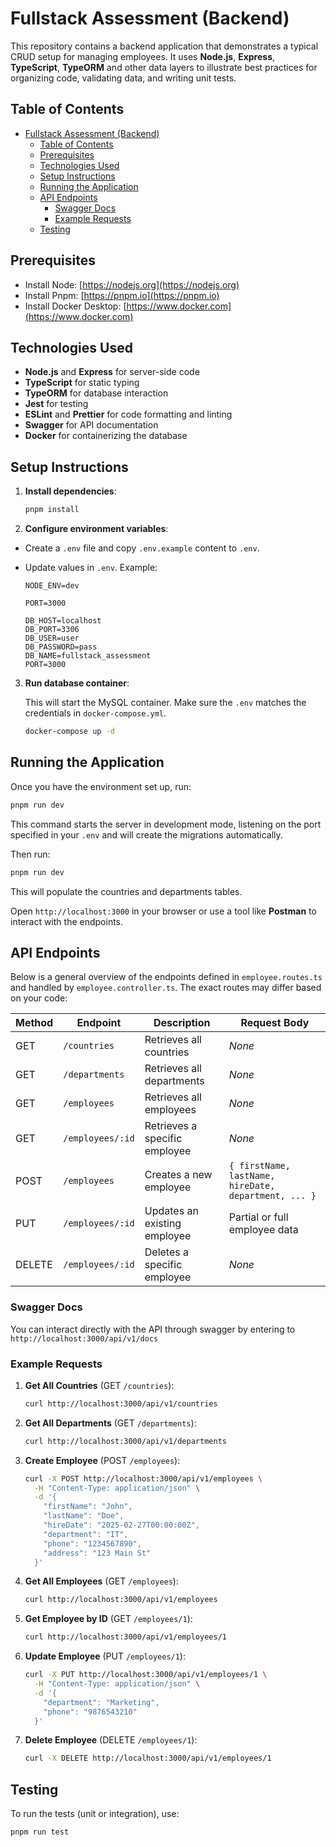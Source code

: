 # Fullstack Assessment (Backend)

This repository contains a backend application that demonstrates a typical CRUD setup for managing employees. It uses **Node.js**, **Express**, **TypeScript**, **TypeORM** and other data layers to illustrate best practices for organizing code, validating data, and writing unit tests.

## Table of Contents

- [Fullstack Assessment (Backend)](#fullstack-assessment-backend)
  - [Table of Contents](#table-of-contents)
  - [Prerequisites](#prerequisites)
  - [Technologies Used](#technologies-used)
  - [Setup Instructions](#setup-instructions)
  - [Running the Application](#running-the-application)
  - [API Endpoints](#api-endpoints)
    - [Swagger Docs](#swagger-docs)
    - [Example Requests](#example-requests)
  - [Testing](#testing)

## Prerequisites

- Install Node: [https://nodejs.org](https://nodejs.org)
- Install Pnpm: [https://pnpm.io](https://pnpm.io)
- Install Docker Desktop: [https://www.docker.com](https://www.docker.com)

## Technologies Used

- **Node.js** and **Express** for server-side code
- **TypeScript** for static typing
- **TypeORM** for database interaction
- **Jest** for testing
- **ESLint** and **Prettier** for code formatting and linting
- **Swagger** for API documentation
- **Docker** for containerizing the database

## Setup Instructions

1. **Install dependencies**:

   ```bash
   pnpm install
   ```

2. **Configure environment variables**:

- Create a `.env` file and copy `.env.example` content to `.env`.
- Update values in `.env`. Example:

  ```
  NODE_ENV=dev

  PORT=3000

  DB_HOST=localhost
  DB_PORT=3306
  DB_USER=user
  DB_PASSWORD=pass
  DB_NAME=fullstack_assessment
  PORT=3000
  ```

3. **Run database container**:

   This will start the MySQL container. Make sure the `.env` matches the credentials in `docker-compose.yml`.

   ```bash
   docker-compose up -d
   ```

## Running the Application

Once you have the environment set up, run:

```bash
pnpm run dev
```

This command starts the server in development mode, listening on the port specified in your `.env` and will create the migrations automatically.

Then run:

```bash
pnpm run dev
```

This will populate the countries and departments tables.

Open `http://localhost:3000` in your browser or use a tool like **Postman** to interact with the endpoints.

## API Endpoints

Below is a general overview of the endpoints defined in `employee.routes.ts` and handled by `employee.controller.ts`. The exact routes may differ based on your code:

| Method | Endpoint         | Description                   | Request Body                                         |
| ------ | ---------------- | ----------------------------- | ---------------------------------------------------- |
| GET    | `/countries`     | Retrieves all countries       | _None_                                               |
| GET    | `/departments`   | Retrieves all departments     | _None_                                               |
| GET    | `/employees`     | Retrieves all employees       | _None_                                               |
| GET    | `/employees/:id` | Retrieves a specific employee | _None_                                               |
| POST   | `/employees`     | Creates a new employee        | `{ firstName, lastName, hireDate, department, ... }` |
| PUT    | `/employees/:id` | Updates an existing employee  | Partial or full employee data                        |
| DELETE | `/employees/:id` | Deletes a specific employee   | _None_                                               |

### Swagger Docs

You can interact directly with the API through swagger by entering to `http://localhost:3000/api/v1/docs`

### Example Requests

1. **Get All Countries** (GET `/countries`):

   ```bash
   curl http://localhost:3000/api/v1/countries
   ```

2. **Get All Departments** (GET `/departments`):

   ```bash
   curl http://localhost:3000/api/v1/departments
   ```

3. **Create Employee** (POST `/employees`):

   ```bash
   curl -X POST http://localhost:3000/api/v1/employees \
     -H "Content-Type: application/json" \
     -d '{
       "firstName": "John",
       "lastName": "Doe",
       "hireDate": "2025-02-27T00:00:00Z",
       "department": "IT",
       "phone": "1234567890",
       "address": "123 Main St"
     }'
   ```

4. **Get All Employees** (GET `/employees`):

   ```bash
   curl http://localhost:3000/api/v1/employees
   ```

5. **Get Employee by ID** (GET `/employees/1`):

   ```bash
   curl http://localhost:3000/api/v1/employees/1
   ```

6. **Update Employee** (PUT `/employees/1`):

   ```bash
   curl -X PUT http://localhost:3000/api/v1/employees/1 \
     -H "Content-Type: application/json" \
     -d '{
       "department": "Marketing",
       "phone": "9876543210"
     }'
   ```

7. **Delete Employee** (DELETE `/employees/1`):

   ```bash
   curl -X DELETE http://localhost:3000/api/v1/employees/1
   ```

## Testing

To run the tests (unit or integration), use:

```bash
pnpm run test
```
